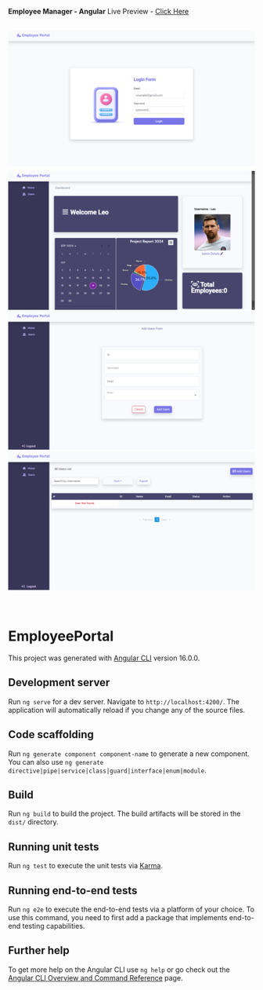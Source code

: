 **Employee Manager - Angular**
Live Preview - [Click Here](https://angular-employee-manager.vercel.app)

<br/>
<div align="center">
  <img alt="Demo" src="src/assets/1.png" />
  <img alt="Demo" src="src/assets/2.png" />
  <img alt="Demo" src="src/assets/3.png" />
 <img alt="Demo" src="src/assets/4.png" />

</div>
<br/>
<br/>



# EmployeePortal

This project was generated with [Angular CLI](https://github.com/angular/angular-cli) version 16.0.0.

## Development server

Run `ng serve` for a dev server. Navigate to `http://localhost:4200/`. The application will automatically reload if you change any of the source files.

## Code scaffolding

Run `ng generate component component-name` to generate a new component. You can also use `ng generate directive|pipe|service|class|guard|interface|enum|module`.

## Build

Run `ng build` to build the project. The build artifacts will be stored in the `dist/` directory.

## Running unit tests

Run `ng test` to execute the unit tests via [Karma](https://karma-runner.github.io).

## Running end-to-end tests

Run `ng e2e` to execute the end-to-end tests via a platform of your choice. To use this command, you need to first add a package that implements end-to-end testing capabilities.

## Further help

To get more help on the Angular CLI use `ng help` or go check out the [Angular CLI Overview and Command Reference](https://angular.io/cli) page.

